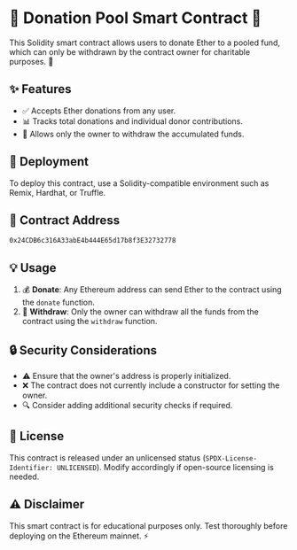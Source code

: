 # 🔹 Donation Pool Smart Contract 🔹

This Solidity smart contract allows users to donate Ether to a pooled fund, which can only be withdrawn by the contract owner for charitable purposes. 🤝

## ✨ Features
- ✅ Accepts Ether donations from any user.
- 📊 Tracks total donations and individual donor contributions.
- 🔐 Allows only the owner to withdraw the accumulated funds.

## 🚀 Deployment
To deploy this contract, use a Solidity-compatible environment such as Remix, Hardhat, or Truffle.

## 📜 Contract Address
```
0x24CDB6c316A33abE4b444E65d17b8f3E32732778
```

## 💡 Usage
1. 💰 **Donate**: Any Ethereum address can send Ether to the contract using the `donate` function.
2. 🏦 **Withdraw**: Only the owner can withdraw all the funds from the contract using the `withdraw` function.

## 🔒 Security Considerations
- ⚠️ Ensure that the owner's address is properly initialized.
- ❌ The contract does not currently include a constructor for setting the owner.
- 🔍 Consider adding additional security checks if required.

## 📄 License
This contract is released under an unlicensed status (`SPDX-License-Identifier: UNLICENSED`). Modify accordingly if open-source licensing is needed.

## ⚠️ Disclaimer
This smart contract is for educational purposes only. Test thoroughly before deploying on the Ethereum mainnet. ⚡
